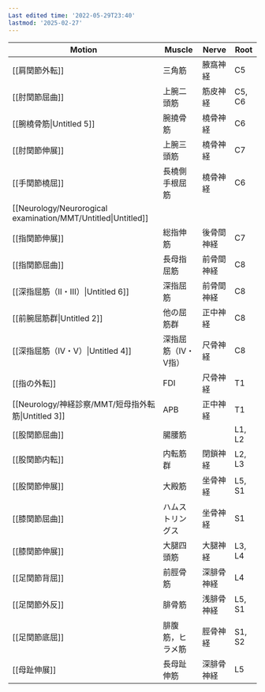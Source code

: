 ```yaml
---
Last edited time: '2022-05-29T23:40'
lastmod: '2025-02-27'
---
```


| Motion                                                            | Muscle      | Nerve | Root   |
| ----------------------------------------------------------------- | ----------- | ----- | ------ |
| [[肩関節外転]]                                                         | 三角筋         | 腋窩神経  | C5     |
| [[肘関節屈曲]]                                                         | 上腕二頭筋       | 筋皮神経  | C5, C6 |
| [[腕橈骨筋\|Untitled 5]] | 腕撓骨筋        | 橈骨神経  | C6     |
| [[肘関節伸展]]                                                         | 上腕三頭筋       | 橈骨神経  | C7     |
| [[手関節橈屈]]                                                         | 長橈側手根屈筋     | 橈骨神経  | C6     |
| [[Neurology/Neurorogical examination/MMT/Untitled\|Untitled]]     |             |       |        |
| [[指関節伸展]]                                                         | 総指伸筋        | 後骨間神経 | C7     |
| [[指関節屈曲]]                                                         | 長母指屈筋       | 前骨間神経 | C8     |
| [[深指屈筋（II・III）\|Untitled 6]] | 深指屈筋        | 前骨間神経 | C8     |
| [[前腕屈筋群\|Untitled 2]] | 他の屈筋群       | 正中神経  | C8     |
| [[深指屈筋（IV・V）\|Untitled 4]] | 深指屈筋（IV・V指） | 尺骨神経  | C8     |
| [[指の外転]]                                                          | FDI         | 尺骨神経  | T1     |
| [[Neurology/神経診察/MMT/短母指外転筋\|Untitled 3]] | APB         | 正中神経  | T1     |
| [[股関節屈曲]]                                                         | 腸腰筋         |       | L1, L2 |
| [[股関節内転]]                                                         | 内転筋群        | 閉鎖神経  | L2, L3 |
| [[股関節伸展]]                                                         | 大殿筋         | 坐骨神経  | L5, S1 |
| [[膝関節屈曲]]                                                         | ハムストリングス    | 坐骨神経  | S1     |
| [[膝関節伸展]]                                                         | 大腿四頭筋       | 大腿神経  | L3, L4 |
| [[足関節背屈]]                                                         | 前脛骨筋        | 深腓骨神経 | L4     |
| [[足関節外反]]                                                         | 腓骨筋         | 浅腓骨神経 | L5, S1 |
| [[足関節底屈]]                                                         | 腓腹筋，ヒラメ筋    | 脛骨神経  | S1, S2 |
| [[母趾伸展]]                                                          | 長母趾伸筋       | 深腓骨神経 | L5     |
